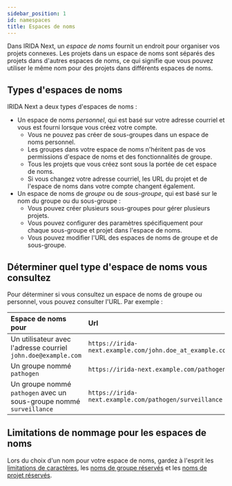 ```yaml
---
sidebar_position: 1
id: namespaces
title: Espaces de noms
---
```


Dans IRIDA Next, un _espace de noms_ fournit un endroit pour organiser vos projets connexes. Les projets dans un espace de noms sont séparés des projets dans d'autres espaces de noms, ce qui signifie que vous pouvez utiliser le même nom pour des projets dans différents espaces de noms.

## Types d'espaces de noms

IRIDA Next a deux types d'espaces de noms :

- Un espace de noms _personnel_, qui est basé sur votre adresse courriel et vous est fourni lorsque vous créez votre compte.
  - Vous ne pouvez pas créer de sous-groupes dans un espace de noms personnel.
  - Les groupes dans votre espace de noms n'héritent pas de vos permissions d'espace de noms et des fonctionnalités de groupe.
  - Tous les projets que vous créez sont sous la portée de cet espace de noms.
  - Si vous changez votre adresse courriel, les URL du projet et de l'espace de noms dans votre compte changent également.
- Un espace de noms de _groupe_ ou de _sous-groupe_, qui est basé sur le nom du groupe ou du sous-groupe :
  - Vous pouvez créer plusieurs sous-groupes pour gérer plusieurs projets.
  - Vous pouvez configurer des paramètres spécifiquement pour chaque sous-groupe et projet dans l'espace de noms.
  - Vous pouvez modifier l'URL des espaces de noms de groupe et de sous-groupe.

## Déterminer quel type d'espace de noms vous consultez

Pour déterminer si vous consultez un espace de noms de groupe ou personnel, vous pouvez consulter l'URL. Par exemple :

| Espace de noms pour                                           | Url                                                      | Espace de noms            |
| :------------------------------------------------------------ | :------------------------------------------------------- | :------------------------ |
| Un utilisateur avec l'adresse courriel `john.doe@example.com` | `https://irida-next.example.com/john.doe_at_example.com` | `john.doe_at_example.com` |
| Un groupe nommé `pathogen`                                    | `https://irida-next.example.com/pathogen`                | `pathogen`                |
| Un groupe nommé `pathogen` avec un sous-groupe nommé `surveillance` | `https://irida-next.example.com/pathogen/surveillance`   | `pathogen/surveillance`   |

## Limitations de nommage pour les espaces de noms

Lors du choix d'un nom pour votre espace de noms, gardez à l'esprit les [limitations de caractères](../project/projects/reserved-names#limitations-on-project-names), les [noms de groupe réservés](../organization/groups/reserved-names) et les [noms de projet réservés](../project/projects/reserved-names#reserved-project-names).
